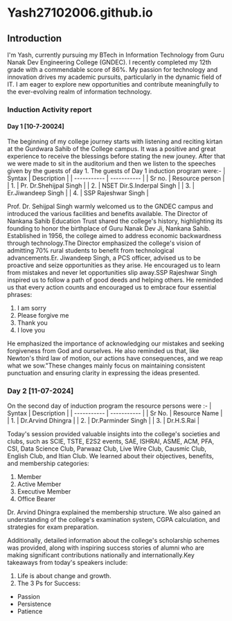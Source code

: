 
# Yash27102006.github.io
## Introduction

I'm Yash, currently pursuing my BTech in Information Technology from Guru Nanak Dev Engineering College (GNDEC). I recently completed my 12th grade with a commendable score of 86%. My passion for technology and innovation drives my academic pursuits, particularly in the dynamic field of IT. I am eager to explore new opportunities and contribute meaningfully to the ever-evolving realm of information technology.

### Induction Activity report 

#### Day 1 [10-7-20024]

The beginning of my college journey starts with listening and reciting kirtan at the Gurdwara Sahib of the College campus. It was a positive and great experience to receive the blessings before stating the new jouney. After that we were made to sit in the auditorium and then we listen to the speeches given by the guests of day 1. The guests of Day 1 induction program were:-
| Syntax | Description |
| ----------- | ----------- |
| Sr no. | Resource person |
| 1. | Pr. Dr.Shehijpal Singh |
| 2. | NSET Dir.S.Inderpal Singh |
| 3. | Er.Jiwandeep Singh |
| 4. | SSP Rajeshwar Singh |

Prof. Dr. Sehijpal Singh warmly welcomed us to the GNDEC campus and introduced the various facilities and benefits available. The Director of Nankana Sahib Education Trust shared the college's history, highlighting its founding to honor the birthplace of Guru Nanak Dev Ji, Nankana Sahib. Established in 1956, the college aimed to address economic backwardness through technology.The Director emphasized the college's vision of admitting 70% rural students to benefit from technological advancements.Er. Jiwandeep Singh, a PCS officer, advised us to be proactive and seize opportunities as they arise. He encouraged us to learn from mistakes and never let opportunities slip away.SSP Rajeshwar Singh inspired us to follow a path of good deeds and helping others. He reminded us that every action counts and encouraged us to embrace four essential phrases:

1. I am sorry
2. Please forgive me
3. Thank you
4. I love you

He emphasized the importance of acknowledging our mistakes and seeking forgiveness from God and ourselves. He also reminded us that, like Newton's third law of motion, our actions have consequences, and we reap what we sow."These changes mainly focus on maintaining consistent punctuation and ensuring clarity in expressing the ideas presented.

### Day 2 [11-07-2024]

On the second day of induction program the resource persons were :-
| Syntax | Description |
| ----------- | ----------- |
| Sr No. | Resource Name |
| 1. | Dr.Arvind Dhingra |
| 2. | Dr.Parminder Singh |
| 3. | Dr.H.S.Rai |

Today's session provided valuable insights into the college's societies and clubs, such as SCIE, TSTE, E2S2 events, SAE, ISHRAI, ASME, ACM, PFA, CSI, Data Science Club, Parwaaz Club, Live Wire Club, Causmic Club, English Club, and Itian Club. We learned about their objectives, benefits, and membership categories:

1. Member
2. Active Member
3. Executive Member
4. Office Bearer

Dr. Arvind Dhingra explained the membership structure. We also gained an understanding of the college's examination system, CGPA calculation, and strategies for exam preparation.

Additionally, detailed information about the college's scholarship schemes was provided, along with inspiring success stories of alumni who are making significant contributions nationally and internationally.Key takeaways from today's speakers include:
1. Life is about change and growth.
2. The 3 Ps for Success:

- Passion
- Persistence
- Patience

